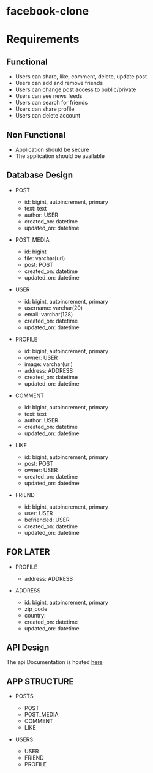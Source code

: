 # facebook-clone

# Requirements

## Functional
- Users can share, like, comment, delete, update post
- Users can add and remove friends
- Users can change post access to public/private
- Users can see news feeds
- Users can search for friends
- Users can share profile
- Users can delete account

## Non Functional
- Application should be secure
- The application should be available

## Database Design
- POST
    - id: bigint, autoincrement, primary
    - text: text
    - author: USER
    - created_on: datetime
    - updated_on: datetime
    
- POST_MEDIA
    - id: bigint
    - file: varchar(url)
    - post: POST
    - created_on: datetime
    - updated_on: datetime
    
- USER
    - id: bigint, autoincrement, primary
    - username: varchar(20)
    - email: varchar(128)
    - created_on: datetime
    - updated_on: datetime
    
- PROFILE
    - id: bigint, autoincrement, primary
    - owner: USER
    - image: varchar(url)
    - address: ADDRESS
    - created_on: datetime
    - updated_on: datetime

- COMMENT
    - id: bigint, autoincrement, primary
    - text: text
    - author: USER
    - created_on: datetime
    - updated_on: datetime
    
- LIKE
    - id: bigint, autoincrement, primary
    - post: POST
    - owner: USER
    - created_on: datetime
    - updated_on: datetime
    
- FRIEND
    - id: bigint, autoincrement, primary
    - user: USER
    - befriended: USER
    - created_on: datetime
    - updated_on: datetime
    
## FOR LATER
- PROFILE
    - address: ADDRESS
    
- ADDRESS
    - id: bigint, autoincrement, primary
    - zip_code
    - country:
    - created_on: datetime
    - updated_on: datetime
    

## API Design
The api Documentation is hosted [here](https://documenter.getpostman.com/view/9430266/TzefAidZ#d4cff8b9-492b-483a-b77b-9baf40c453cd)

## APP STRUCTURE
- POSTS
    - POST
    - POST_MEDIA
    - COMMENT
    - LIKE
    
- USERS
    - USER
    - FRIEND
    - PROFILE
    
